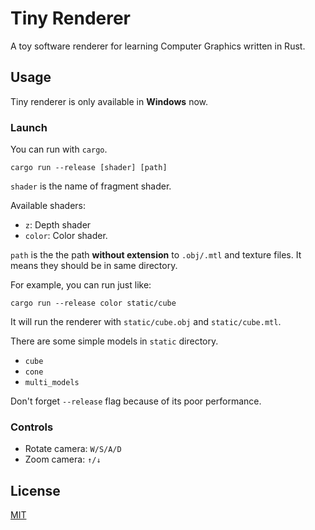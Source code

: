 # Tiny Renderer
A toy software renderer for learning Computer Graphics written in Rust.

## Usage
Tiny renderer is only available in **Windows** now.

### Launch
You can run with `cargo`.
```
cargo run --release [shader] [path]
```
`shader` is the name of fragment shader.

Available shaders:
- `z`:  Depth shader
- `color`: Color shader.

`path` is the the path **without extension** to `.obj/.mtl` and texture files. 
It means they should be in same directory.

For example, you can run just like:
```
cargo run --release color static/cube
```
It will run the renderer with `static/cube.obj` and `static/cube.mtl`.


There are some simple models in `static` directory.
- `cube`
- `cone`
- `multi_models`


Don't forget `--release` flag because of its poor performance.

### Controls
- Rotate camera: `W/S/A/D`
- Zoom camera: `↑/↓`

## License
[MIT](https://github.com/arrayJY/tiny-renderer/blob/master/LICENSE)
